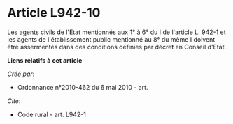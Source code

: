 # Article L942-10

Les agents civils de l'Etat mentionnés aux 1° à 6° du I de l'article L. 942-1 et les agents de l'établissement public
mentionné au 8° du même I doivent être assermentés dans des conditions définies par décret en Conseil d'Etat.

**Liens relatifs à cet article**

_Créé par_:

  - Ordonnance n°2010-462 du 6 mai 2010 - art.

_Cite_:

  - Code rural - art. L942-1
